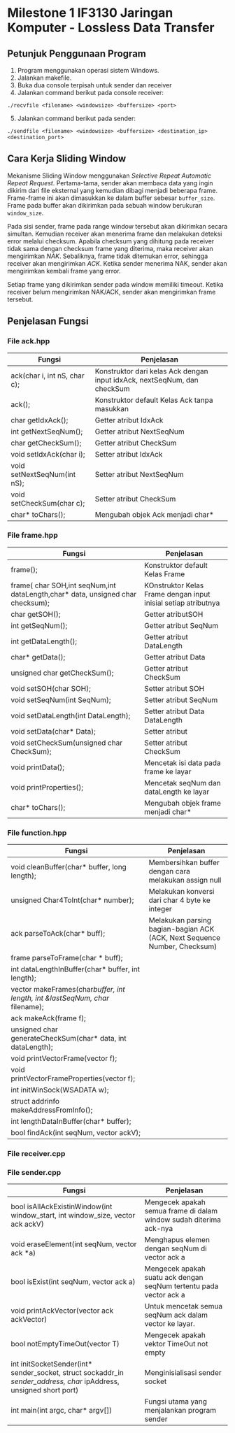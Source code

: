 # Milestone 1 IF3130 Jaringan Komputer - Lossless Data Transfer

## Petunjuk Penggunaan Program
1. Program menggunakan operasi sistem Windows.
2. Jalankan makefile.
3. Buka dua console terpisah untuk sender dan receiver
4. Jalankan command berikut pada console receiver:

```./recvfile <filename> <windowsize> <buffersize> <port>```

5. Jalankan command berikut pada sender:

```./sendfile <filename> <windowsize> <buffersize> <destination_ip> <destination_port>```

## Cara Kerja Sliding Window
Mekanisme Sliding Window menggunakan *Selective Repeat Automatic Repeat Request*.
Pertama-tama, sender akan membaca data yang ingin dikirim dari file eksternal yang kemudian dibagi menjadi beberapa frame. Frame-frame ini akan dimasukkan ke dalam buffer sebesar `buffer_size`. Frame pada buffer akan dikirimkan pada sebuah window berukuran `window_size`.

Pada sisi sender, frame pada range window tersebut akan dikirimkan secara simultan. Kemudian receiver akan menerima frame dan melakukan deteksi error melalui checksum. Apabila checksum yang dihitung pada receiver tidak sama dengan checksum frame yang diterima, maka receiver akan mengirimkan *NAK*. Sebaliknya, frame tidak ditemukan error, sehingga receiver akan mengirimkan *ACK*. Ketika sender menerima NAK, sender akan mengirimkan kembali frame yang error.

Setiap frame yang dikirimkan sender pada window memiliki timeout. Ketika receiver belum mengirimkan NAK/ACK, sender akan mengirimkan frame tersebut.

## Penjelasan Fungsi
### File ack.hpp
| Fungsi | Penjelasan |
| --- | --- |
| ack(char i, int nS, char c); | Konstruktor dari kelas Ack dengan input idxAck, nextSeqNum, dan checkSum|
| ack(); | Konstruktor default Kelas Ack tanpa masukkan |
| char getIdxAck(); | Getter atribut IdxAck |
| int getNextSeqNum(); | Getter atribut NextSeqNum |
| char getCheckSum(); | Getter atribut CheckSum |
| void setIdxAck(char i); | Setter atribut IdxAck |
| void setNextSeqNum(int nS); | Setter atribut NextSeqNum |
| void setCheckSum(char c); | Setter atribut CheckSum |
| char* toChars(); | Mengubah objek Ack menjadi char*|

### File frame.hpp
| Fungsi | Penjelasan |
| --- | --- |
| frame(); | Konstruktor default Kelas Frame |
| frame( char SOH,int seqNum,int dataLength,char* data, unsigned char checksum);  | KOnstruktor Kelas Frame dengan input inisial setiap atributnya |
| char getSOH(); | Getter atributSOH |
| int getSeqNum(); | Getter atribut SeqNum |
| int getDataLength(); | Getter atribut DataLength|
| char* getData(); | Getter atribut Data |
| unsigned char getCheckSum(); | Getter atribut CheckSum|
| void setSOH(char SOH); | Setter atribut SOH |
| void setSeqNum(int SeqNum); | Setter atribut  SeqNum |
| void setDataLength(int DataLength); | Setter atribut Data  DataLength|
| void setData(char* Data); | Setter atribut  |
| void setCheckSum(unsigned char CheckSum); | Setter atribut CheckSum |
| void printData(); | Mencetak isi data pada frame ke layar |
| void printProperties(); | Mencetak seqNum dan dataLength ke layar |
| char* toChars(); | Mengubah objek frame menjadi char* |

### File function.hpp
| Fungsi | Penjelasan |
| --- | --- |
| void cleanBuffer(char* buffer, long length); | Membersihkan buffer dengan cara melakukan assign null |
| unsigned Char4ToInt(char* number); | Melakukan konversi dari char 4 byte ke integer |
| ack parseToAck(char* buff); | Melakukan parsing bagian-bagian ACK (ACK, Next Sequence Number, Checksum) |
| frame parseToFrame(char * buff); | 
| int dataLengthInBuffer(char* buffer, int length); | 
| vector<frame> makeFrames(char*buffer, int length, int &lastSeqNum, char* filename); | 
| ack makeAck(frame f); | 
| unsigned char generateCheckSum(char* data, int dataLength); | 
| void printVectorFrame(vector<frame> f); | 
| void printVectorFrameProperties(vector<frame> f); | 
| int initWinSock(WSADATA w); | 
| struct addrinfo makeAddressFromInfo(); | 
| int lengthDataInBuffer(char* buffer); | 
| bool findAck(int seqNum, vector<ack> ackV); | 

### File receiver.cpp
### File sender.cpp
| Fungsi | Penjelasan |
| --- | --- |
|bool isAllAckExistinWindow(int window_start, int window_size, vector ack ackV) | Mengecek apakah semua frame di dalam window sudah diterima ack-nya |
| void eraseElement(int seqNum, vector ack *a) | Menghapus elemen dengan seqNum di vector ack a |
| bool isExist(int seqNum, vector ack a)| Mengecek apakah suatu ack dengan seqNum tertentu pada vector ack a|
| void printAckVector(vector ack ackVector) | Untuk mencetak semua seqNum ack dalam vector ke layar. |
| bool notEmptyTimeOut(vector<timeOut> T) | Mengecek apakah vektor TimeOut not empty |
|int initSocketSender(int* sender_socket, struct sockaddr_in *sender_address, char* ipAddress, unsigned short port)| Menginisialisasi sender socket|
| int main(int argc, char* argv[]) | Fungsi utama yang menjalankan program sender |
